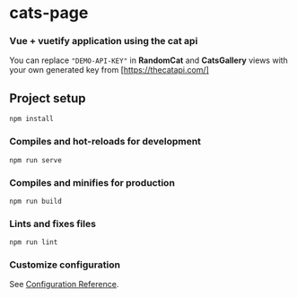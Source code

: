 # cats-page

### Vue + vuetify application using the cat api

You can replace `"DEMO-API-KEY"` in **RandomCat** and
**CatsGallery** views with your own generated key from
[https://thecatapi.com/]

## Project setup

```
npm install
```

### Compiles and hot-reloads for development

```
npm run serve
```

### Compiles and minifies for production

```
npm run build
```

### Lints and fixes files

```
npm run lint
```

### Customize configuration

See
[Configuration Reference](https://cli.vuejs.org/config/).
